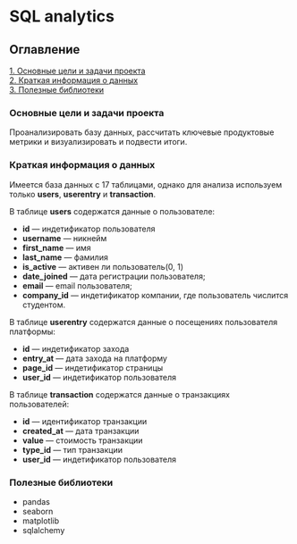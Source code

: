 # SQL analytics

## Оглавление

[1. Основные цели и задачи проекта](https://github.com/dissf/pet-projects/DA_DS/sql_analytics/README.md#Основные-цели-и-задачи-проекта)  
[2. Краткая информация о данных](https://github.com/dissf/pet-projects/DA_DS/sql_analytics/README.md#Краткая-информация-о-данных)  
[3. Полезные библиотеки](https://github.com/dissf/pet-projects/DA_DS/sql_analytics/README.md#Полезные-библиотеки)

### Основные цели и задачи проекта

Проанализировать базу данных, рассчитать ключевые продуктовые метрики и визуализировать и подвести итоги.

### Краткая информация о данных

Имеется база данных с 17 таблицами, однако для анализа используем только **users**, **userentry** и **transaction**.  

В таблице **users** содержатся данные о пользователе:

* **id** — индетификатор пользователя
* **username** — никнейм
* **first_name** — имя
* **last_name** — фамилия
* **is_active** — активен ли пользователь(0, 1)
* **date_joined** — дата регистрации пользователя;
* **email** — email пользователя;
* **company_id** — индетификатор компании, где пользователь числится студентом.

В таблице **userentry** содержатся данные о посещениях пользователя платформы:

* **id** — индетификатор захода
* **entry_at** — дата захода на платформу
* **page_id** — индетификатор страницы
* **user_id** — индетификатор пользователя

В таблице **transaction** содержатся данные о транзакциях пользователей:

* **id** — идентификатор транзакции
* **created_at** — дата транзакции
* **value** — стоимость транзакции
* **type_id** — тип транзакции
* **user_id** — индетификатор пользователя

### Полезные библиотеки

* pandas  
* seaborn 
* matplotlib
* sqlalchemy
